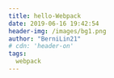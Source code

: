 ```yaml
---
title: hello-Webpack
date: 2019-06-16 19:42:54
header-img: /images/bg1.png
author: "BerniLin21"
# cdn: 'header-on'
tags:
  webpack
---
```

